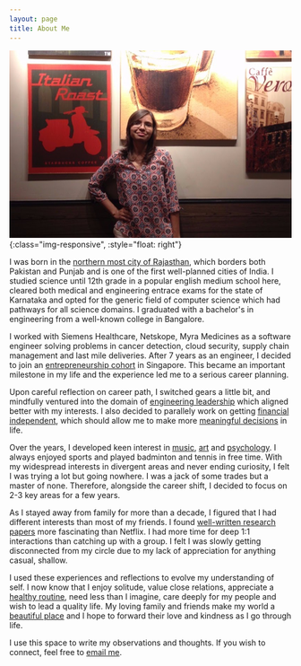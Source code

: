 ```yaml
---
layout: page
title: About Me
---
```


![image-title-here](/assets/aditi.jpeg){:class="img-responsive", :style="float: right"}

I was born in the [northern most city of Rajasthan](), which borders both Pakistan and Punjab and is one of the first well-planned cities of India. I studied science until 12th grade in a popular english medium school here, cleared both medical and engineering entrace exams for the state of Karnataka and opted for the generic field of computer science which had pathways for all science domains. I graduated with a bachelor's in engineering from a well-known college in Bangalore. 

I worked with Siemens Healthcare, Netskope, Myra Medicines as a software engineer solving problems in cancer detection, cloud security, supply chain management and last mile deliveries. After 7 years as an engineer, I decided to join an [entrepreneurship cohort]() in Singapore. This became an important milestone in my life and the experience led me to a serious career planning. 

Upon careful reflection on career path, I switched gears a little bit, and mindfully ventured into the domain of [engineering leadership]() which aligned better with my interests. I also decided to parallely work on getting [financial independent](), which should allow me to make more [meaningful decisions]() in life.

Over the years, I developed keen interest in [music](), [art]() and [psychology](). I always enjoyed sports and played badminton and tennis in free time. With my widespread interests in divergent areas and never ending curiosity, I felt I was trying a lot but going nowhere. I was a jack of some trades but a master of none. Therefore, alongside the career shift, I decided to focus on 2-3 key areas for a few years. 

As I stayed away from family for more than a decade, I figured that I had different interests than most of my friends. I found [well-written research papers]() more fascinating than Netflix. I had more time for deep 1:1 interactions than catching up with a group. I felt I was slowly getting disconnected from my circle due to my lack of appreciation for anything casual, shallow. 

I used these experiences and reflections to evolve my understanding of self. I now know that I enjoy solitude, value close relations, appreciate a [healthy routine](), need less than I imagine, care deeply for my people and wish to lead a quality life. My loving family and friends make my world a [beautiful place]() and I hope to forward their love and kindness as I go through life. 

I use this space to write my observations and thoughts. If you wish to connect, feel free to [email me](). 
